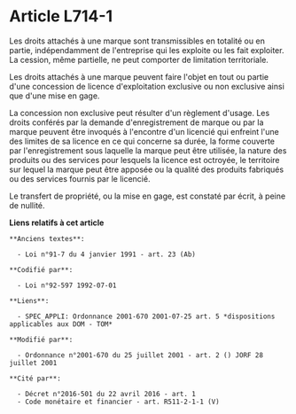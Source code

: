 # Article L714-1

Les droits attachés à une marque sont transmissibles en totalité ou en partie, indépendamment de l'entreprise qui les
exploite ou les fait exploiter. La cession, même partielle, ne peut comporter de limitation territoriale.

Les droits attachés à une marque peuvent faire l'objet en tout ou partie d'une concession de licence d'exploitation exclusive
ou non exclusive ainsi que d'une mise en gage.

La concession non exclusive peut résulter d'un règlement d'usage. Les droits conférés par la demande d'enregistrement de
marque ou par la marque peuvent être invoqués à l'encontre d'un licencié qui enfreint l'une des limites de sa licence en ce
qui concerne sa durée, la forme couverte par l'enregistrement sous laquelle la marque peut être utilisée, la nature des
produits ou des services pour lesquels la licence est octroyée, le territoire sur lequel la marque peut être apposée ou la
qualité des produits fabriqués ou des services fournis par le licencié.

Le transfert de propriété, ou la mise en gage, est constaté par écrit, à peine de nullité.

**Liens relatifs à cet article**

	**Anciens textes**:

	  - Loi n°91-7 du 4 janvier 1991 - art. 23 (Ab)

	**Codifié par**:

	  - Loi n°92-597 1992-07-01

	**Liens**:

	  - SPEC_APPLI: Ordonnance 2001-670 2001-07-25 art. 5 *dispositions applicables aux DOM - TOM*

	**Modifié par**:

	  - Ordonnance n°2001-670 du 25 juillet 2001 - art. 2 () JORF 28 juillet 2001

	**Cité par**:

	  - Décret n°2016-501 du 22 avril 2016 - art. 1
	  - Code monétaire et financier - art. R511-2-1-1 (V)
